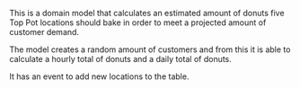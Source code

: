 This is a domain model that calculates an estimated amount of donuts five Top Pot locations should bake in order to meet a projected amount of customer demand.

The model creates a random amount of customers and from this it is able to calculate a hourly total of donuts and a daily total of donuts.

It has an event to add new locations to the table.


